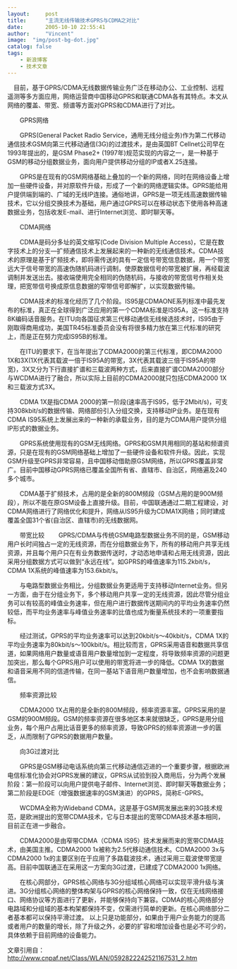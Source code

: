 ```yaml
---
layout:     post
title:      "主流无线传输技术GPRS与CDMA之对比"
date:       2005-10-10 22:55:41
author:     "Vincent"
image:  "img/post-bg-dot.jpg"
catalog: false
tags:
    - 新浪博客
    - 技术文章
---
```



　目前，基于GPRS/CDMA无线数据传输业务广泛在移动办公、工业控制、远程遥测等多方面应用，网络运营商中国移动GPRS和联通CDMA各有其特点。本文从网络的覆盖、带宽、频谱等方面对GPRS和CDMA进行了对比。

　　GPRS网络

　　GPRS(General Packet Radio Service，通用无线分组业务)作为第二代移动通信技术GSM向第三代移动通信(3G)的过渡技术，是由英国BT Cellnet公司早在1993年提出的，是GSM Phase2+ (1997年)规范实现的内容之一，是一种基于GSM的移动分组数据业务，面向用户提供移动分组的IP或者X.25连接。

　　GPRS是在现有的GSM网络基础上叠加的一个新的网络，同时在网络设备上增加一些硬件设备，并对原软件升级，形成了一个新的网络逻辑实体。GPRS能给用户提供端到端的、广域的无线IP连接。通俗地讲，GPRS是一项无线高速数据传输技术，它以分组交换技术为基础，用户通过GPRS可以在移动状态下使用各种高速数据业务，包括收发E-mail、进行Internet浏览、即时聊天等。

　　CDMA网络

　　CDMA是码分多址的英文缩写(Code Division Multiple Access)，它是在数字技术上的分支—扩频通信技术上发展起来的一种新的无线通信技术。CDMA技术的原理是基于扩频技术，即将需传送的具有一定信号带宽信息数据，用一个带宽远大于信号带宽的高速伪随机码进行调制，使原数据信号的带宽被扩展，再经载波调制并发送出去。接收端使用完全相同的伪随机码，与接收的带宽信号作相关处理，把宽带信号换成原信息数据的窄带信号即解扩，以实现数据传输。

　　CDMA技术的标准化经历了几个阶段。IS95是CDMAONE系列标准中最先发布的标准，真正在全球得到广泛应用的第一个CDMA标准是IS95A，这一标准支持8K编码话音服务。在ITU向各国征求第三代移动通信无线候选技术时，IS95由于刚取得商用成功，美国TR45标准委员会没有将很多精力放在第三代标准的研究上，而是正在努力完成IS95B的标准。

　　在ITU的要求下，在当年提出了CDMA2000的第三代标准，即CDMA2000 1X和3X(1X代表其载波一倍于IS95A的带宽，3X代表其载波三倍于IS95A的带宽)，3X又分为下行直接扩谱和三载波两种方式，后来直接扩谱CDMA2000部分与WCDMA进行了融合，所以实际上目前的CDMA2000就只包括CDMA2000 1X和三载波方式3X。

　　CDMA 1X是指CDMA 2000的第一阶段(速率高于IS95，低于2Mbit/s)，可支持308kbit/s的数据传输、网络部份引入分组交换，支持移动IP业务。是在现有CDMA IS95系统上发展出来的一种新的承载业务，目的是为CDMA用户提供分组IP形式的数据业务。

　　GPRS系统使用现有的GSM无线网络。GPRS和GSM共用相同的基站和频谱资源，只是在现有的GSM网络基础上增加了一些硬件设备和软件升级。因此，实现GSM升级至GPRS非常容易，且中国移动借助原GSM网络，所以GPRS覆盖非常广。目前中国移动GPRS网络已覆盖全国所有省、直辖市、自治区，网络遍及240多个城市。

　　CDMA基于扩频技术，占用的是全新的800M频段（GSM占用的是900M频段），所以不能在原GSM设备上直接升级。目前，中国联通通过二期工程建设，对CDMA网络进行了网络优化和提升，网络从IS95升级为CDMA1X网络；同时建成覆盖全国31个省(自治区、直辖市)的无线数据网。

　　带宽比较 　　GPRS/CDMA与传统GSM电路型数据业务不同的是，GSM移动用户长时间独占一定的无线资源，而在分组数据业务下，所有的移动用户共享无线资源，并且每个用户只在有业务数据传送时，才动态地申请和占用无线资源，因此采用分组数据方式可以做到“永远在线”。如GPRS的峰值速率为115.2kbit/s，CDMA 1X系统的峰值速率为153.6kbit/s。

　　与电路型数据业务相比，分组数据业务更适用于支持移动Internet业务。但另一方面，由于在分组业务下，多个移动用户共享一定的无线资源，因此尽管分组业务可以有较高的峰值业务速率，但在用户进行数据传送期间内的平均业务速率仍然较低，而平均业务速率与峰值业务速率的比值也成为衡量系统技术的一项重要指标。

　　经过测试，GPRS的平均业务速率可以达到20kbit/s～40kbit/s，CDMA 1X的平均业务速率为80kbit/s～100kbit/s。相比较而言，GPRS采用语音和数据共享信道，如果网络用户数量或语音用户数量增加到一定程度，将导致频率资源的问题更加突出，那么每个GPRS用户可以使用的带宽将进一步的降低。CDMA 1X的数据和语音采用不同的信道传输，在同一基站下语音用户数量增加，也不会影响数据通信。

　　频率资源比较

　　CDMA2000 1X占用的是全新的800M频段，频率资源丰富。GPRS采用的是GSM的900M频段。GSM的频率资源在很多地区本来就很缺乏，GPRS是用分组业务，每个用户占用比话音更多的频率资源，导致GPRS的频率资源进一步的匮乏，从而限制了GPRS的数据用户数量。

　　向3G过渡对比

　　GPRS是GSM移动电话系统向第三代移动通信迈进的一个重要步骤，根据欧洲电信标准化协会对GPRS发展的建议，GPRS从试验到投入商用后，分为两个发展阶段：第一阶段可以向用户提供电子邮件、Internet浏览、即时聊天等数据业务；第二阶段是EDGE（增强数据速率的GSM演进）的GPRS，简称E-GPRS。

　　WCDMA全称为Wideband CDMA，这是基于GSM网发展出来的3G技术规范，是欧洲提出的宽带CDMA技术，它与日本提出的宽带CDMA技术基本相同，目前正在进一步融合。

　　CDMA2000是由窄带CDMA（CDMA IS95）技术发展而来的宽带CDMA技术，由美国主推。CDMA2000 1x被称为2.5代移动通信技术。CDMA2000 3x与CDMA2000 1x的主要区别在于应用了多路载波技术，通过采用三载波使带宽提高。目前中国联通正在采用这一方案向3G过渡，已建成了CDMA2000 1x网络。

　　在核心网部分，GPRS核心网络与3G分组域核心网络可以实现平滑升级与演进。3G分组核心网络的整体构架与GPRS的核心网络保持一致，仅在无线网络接口、网络协议等方面进行了更新，并能够保持向下兼容。CDMA的核心网络部分电路域和分组域的基本构架都保持不变，仅需进行简单的更新。在核心网络部分二者基本都可以保持平滑过渡。 以上只是功能部分，如果由于用户业务能力的提高或者用户的数量的增长，除了升级之外，必要的扩容和增加设备也是必不可少的，具体依赖于目前网络的设备能力。

文章引用自：http://www.cnpaf.net/Class/WLAN/0592822242521167531_2.htm



